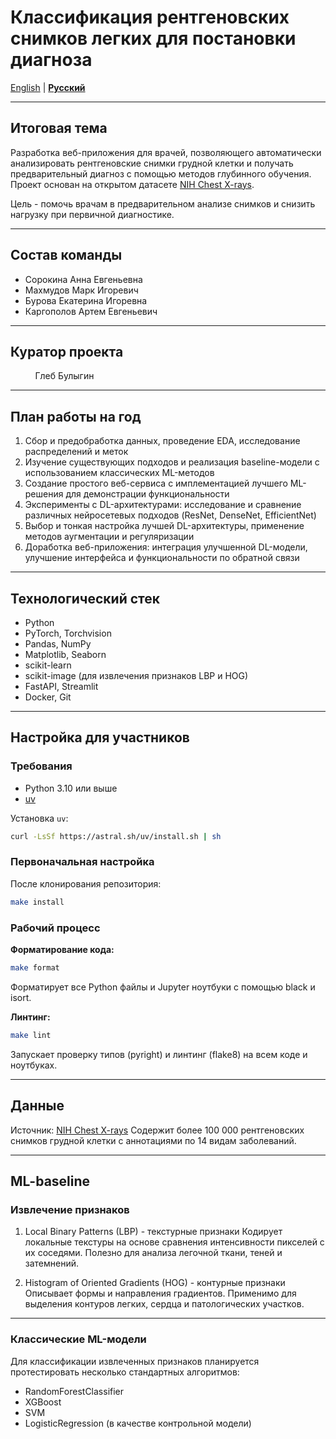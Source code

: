 # Классификация рентгеновских снимков легких для постановки диагноза

[English](README.md) | **[Русский](README.ru.md)**

---

## Итоговая тема

Разработка веб-приложения для врачей, позволяющего автоматически анализировать рентгеновские снимки грудной клетки и получать предварительный диагноз с помощью методов глубинного обучения.
Проект основан на открытом датасете [NIH Chest X-rays](https://www.kaggle.com/datasets/nih-chest-xrays/data).

Цель - помочь врачам в предварительном анализе снимков и снизить нагрузку при первичной диагностике.

---

## Состав команды

- Сорокина Анна Евгеньевна
- Махмудов Марк Игоревич
- Бурова Екатерина Игоревна
- Каргополов Артем Евгеньевич

---

## Куратор проекта

&nbsp;&nbsp;&nbsp;&nbsp;&nbsp;&nbsp;&nbsp;&nbsp;&nbsp;&nbsp;Глеб Булыгин

---

## План работы на год

1. Сбор и предобработка данных, проведение EDA, исследование распределений и меток
2. Изучение существующих подходов и реализация baseline-модели с использованием классических ML-методов
3. Создание простого веб-сервиса с имплементацией лучшего ML-решения для демонстрации функциональности
4. Эксперименты с DL-архитектурами: исследование и сравнение различных нейросетевых подходов (ResNet, DenseNet, EfficientNet)
5. Выбор и тонкая настройка лучшей DL-архитектуры, применение методов аугментации и регуляризации
6. Доработка веб-приложения: интеграция улучшенной DL-модели, улучшение интерфейса и функциональности по обратной связи

---

## Технологический стек

- Python
- PyTorch, Torchvision
- Pandas, NumPy
- Matplotlib, Seaborn
- scikit-learn
- scikit-image (для извлечения признаков LBP и HOG)
- FastAPI, Streamlit
- Docker, Git

---

## Настройка для участников

### Требования

- Python 3.10 или выше
- [uv](https://github.com/astral-sh/uv)

Установка `uv`:
```bash
curl -LsSf https://astral.sh/uv/install.sh | sh
```

### Первоначальная настройка

После клонирования репозитория:

```bash
make install
```

### Рабочий процесс

**Форматирование кода:**
```bash
make format
```
Форматирует все Python файлы и Jupyter ноутбуки с помощью black и isort.

**Линтинг:**
```bash
make lint
```
Запускает проверку типов (pyright) и линтинг (flake8) на всем коде и ноутбуках.

---

## Данные

Источник: [NIH Chest X-rays](https://www.kaggle.com/datasets/nih-chest-xrays/data)
Содержит более 100 000 рентгеновских снимков грудной клетки с аннотациями по 14 видам заболеваний.

---

## ML-baseline

### Извлечение признаков

1. Local Binary Patterns (LBP) - текстурные признаки
   Кодирует локальные текстуры на основе сравнения интенсивности пикселей с их соседями.
   Полезно для анализа легочной ткани, теней и затемнений.

2. Histogram of Oriented Gradients (HOG) - контурные признаки
   Описывает формы и направления градиентов.
   Применимо для выделения контуров легких, сердца и патологических участков.

---

### Классические ML-модели

Для классификации извлеченных признаков планируется протестировать несколько стандартных алгоритмов:

- RandomForestClassifier
- XGBoost
- SVM
- LogisticRegression (в качестве контрольной модели)
